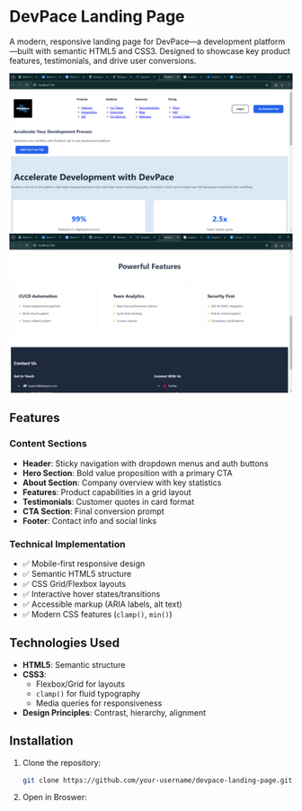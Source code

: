 # DevPace Landing Page

A modern, responsive landing page for DevPace—a development platform—built with semantic HTML5 and CSS3. Designed to showcase key product features, testimonials, and drive user conversions.

![DevPace Landing Page Screenshot](./devpace-screenshot-1.png)
![DevPace Landing Page Screenshot](./devpace-screenshot-2.png)

## Features

### Content Sections
- **Header**: Sticky navigation with dropdown menus and auth buttons
- **Hero Section**: Bold value proposition with a primary CTA
- **About Section**: Company overview with key statistics
- **Features**: Product capabilities in a grid layout
- **Testimonials**: Customer quotes in card format
- **CTA Section**: Final conversion prompt
- **Footer**: Contact info and social links

### Technical Implementation
- ✅ Mobile-first responsive design
- ✅ Semantic HTML5 structure
- ✅ CSS Grid/Flexbox layouts
- ✅ Interactive hover states/transitions
- ✅ Accessible markup (ARIA labels, alt text)
- ✅ Modern CSS features (`clamp()`, `min()`)

## Technologies Used
- **HTML5**: Semantic structure
- **CSS3**:  
  - Flexbox/Grid for layouts
  - `clamp()` for fluid typography
  - Media queries for responsiveness
- **Design Principles**: Contrast, hierarchy, alignment

## Installation
1. Clone the repository:
   ```bash
   git clone https://github.com/your-username/devpace-landing-page.git

2. Open in Broswer:
